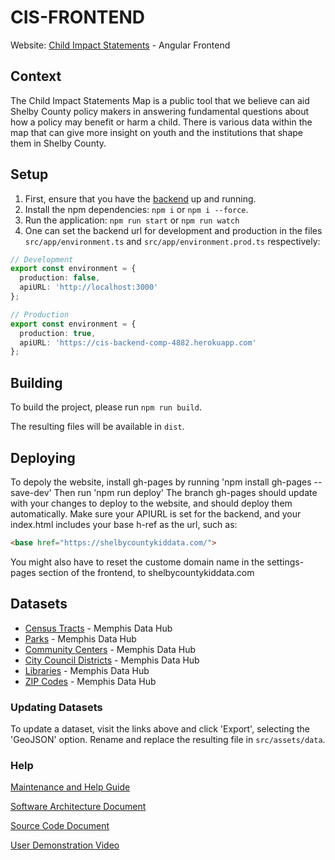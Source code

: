 # CIS-FRONTEND

Website: [Child Impact Statements](https://comp-4882-cis.github.io/CIS-FRONTEND/) - Angular Frontend

## Context

The Child Impact Statements Map is a public tool that we believe can aid Shelby County policy makers in answering fundamental questions about how a policy may benefit or harm a child. There is various data within the map that can give more insight on youth and the institutions that shape them in Shelby County.

## Setup

1. First, ensure that you have the [backend](https://github.com/COMP-4882-Capstone-4/Child-Impact-Statements) up and running.
2. Install the npm dependencies: `npm i` or `npm i --force`.
4. Run the application: `npm run start` or `npm run watch`
5. One can set the backend url for development and production in the files `src/app/environment.ts` and `src/app/environment.prod.ts` respectively:

```typescript
// Development
export const environment = {
  production: false,
  apiURL: 'http://localhost:3000'
};

```

```typescript
// Production
export const environment = {
  production: true,
  apiURL: 'https://cis-backend-comp-4882.herokuapp.com'
};

```


## Building

To build the project, please run `npm run build`. 

The resulting files will be available in `dist`.

## Deploying

To depoly the website, install gh-pages by running 'npm install gh-pages --save-dev'
Then run 'npm run deploy'
The branch gh-pages should update with your changes to deploy to the website, and should deploy them automatically. Make sure your APIURL is set for the backend, and your index.html includes your base h-ref as the url, such as:

```html
<base href="https://shelbycountykiddata.com/">
```
You might also have to reset the custome domain name in the settings-pages section of the frontend, to shelbycountykiddata.com

## Datasets
* [Census Tracts](https://data.memphistn.gov/Public-Safety/Census-Tracts/e4xa-n94q) - Memphis Data Hub
* [Parks](https://data.memphistn.gov/Neighborhoods/City-of-Memphis-Parks-Spatial-Data/aeu5-vwkq) - Memphis Data Hub
* [Community Centers](https://data.memphistn.gov/Neighborhoods/Community-Centers-Shapefile/hh7a-g7mu) - Memphis Data Hub
* [City Council Districts](https://data.memphistn.gov/Good-Government/City-Council-Districts-Boundaries/d874-nrqr) - Memphis Data Hub
* [Libraries](https://data.memphistn.gov/Neighborhoods/Memphis-Public-Libraries-Shapefile/4kk2-hed2) - Memphis Data Hub
* [ZIP Codes](https://data.memphistn.gov/dataset/Shelby-County-Zip-Codes/98jk-gvpk) - Memphis Data Hub

### Updating Datasets

To update a dataset, visit the links above and click 'Export', selecting the 'GeoJSON' option. 
Rename and replace the resulting file in `src/assets/data`.

### Help 

[Maintenance and Help Guide](https://github.com/COMP-4882-CIS/CIS-FRONTEND/blob/main/Maintenance-and-Help-Guide.pdf)

[Software Architecture Document](https://github.com/COMP-4882-CIS/CIS-FRONTEND/blob/main/CIS-Software-Architecture-Document.pdf)

[Source Code Document](https://github.com/COMP-4882-CIS/CIS-FRONTEND/blob/main/CIS-Source-Code-Document.pdf)

[User Demonstration Video](https://www.youtube.com/watch?v=kVGI9bi1oKE)
